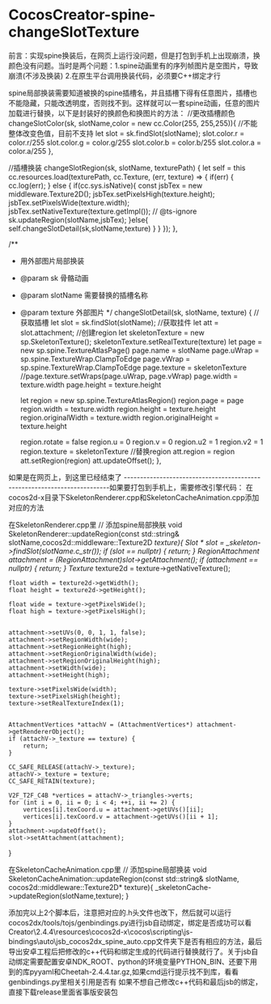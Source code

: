# CocosCreator-spine-changeSlotTexture
前言：实现spine换装后，在网页上运行没问题，但是打包到手机上出现崩溃，换颜色没有问题。当时是两个问题：1.spine动画里有的序列帧图片是空图片，导致崩溃(不涉及换装) 2.在原生平台调用换装代码，必须要C++绑定才行

spine局部换装需要知道被换的spine插槽名，并且插槽下得有任意图片，插槽也不能隐藏，只能改透明度，否则找不到。这样就可以一套spine动画，任意的图片加载进行替换，以下是封装好的换颜色和换图片的方法：
//更改插槽颜色
changeSlotColor(sk, slotName,color = new cc.Color(255, 255,255)){
    //不能整体改变色值，目前不支持
    let slot = sk.findSlot(slotName);
    slot.color.r = color.r/255
    slot.color.g = color.g/255
    slot.color.b = color.b/255
    slot.color.a = color.a/255
},

//插槽换装
changeSlotRegion(sk, slotName, texturePath)
{
    let self = this
    cc.resources.load(texturePath, cc.Texture, (err, texture) => {
        if(err) {
            cc.log(err);
        } else {
            if(cc.sys.isNative){
                const jsbTex = new middleware.Texture2D();
                jsbTex.setPixelsHigh(texture.height);
                jsbTex.setPixelsWide(texture.width);
                jsbTex.setNativeTexture(texture.getImpl());
                // @ts-ignore
                sk.updateRegion(slotName,jsbTex);
            }else{
                self.changeSlotDetail(sk,slotName,texture)
            }
        }
    });
},

/**
 * 用外部图片局部换装
 * @param sk   骨骼动画
 * @param slotName  需要替换的插槽名称
 * @param texture   外部图片
 */
changeSlotDetail(sk, slotName, texture) {
    //获取插槽
    let slot = sk.findSlot(slotName);
    //获取挂件
    let att = slot.attachment;
    //创建region
    let skeletonTexture = new sp.SkeletonTexture();
    skeletonTexture.setRealTexture(texture)
    let page = new sp.spine.TextureAtlasPage()
    page.name = slotName
    page.uWrap = sp.spine.TextureWrap.ClampToEdge
    page.vWrap = sp.spine.TextureWrap.ClampToEdge
    page.texture = skeletonTexture
    //page.texture.setWraps(page.uWrap, page.vWrap)
    page.width = texture.width
    page.height = texture.height

    let region = new sp.spine.TextureAtlasRegion()
    region.page = page
    region.width = texture.width
    region.height = texture.height
    region.originalWidth = texture.width
    region.originalHeight = texture.height

    region.rotate = false
    region.u = 0
    region.v = 0
    region.u2 = 1
    region.v2 = 1
    region.texture = skeletonTexture
    //替换region
    att.region = region
    att.setRegion(region)
    att.updateOffset();
},

如果是在网页上，到这里已经结束了
-------------------------------------------------------------------------如果要打包到手机上，需要修改引擎代码：
在cocos2d-x目录下SkeletonRenderer.cpp和SkeletonCacheAnimation.cpp添加对应的方法

在SkeletonRenderer.cpp里
// 添加spine局部换肤
void SkeletonRenderer::updateRegion(const std::string& slotName,cocos2d::middleware::Texture2D *texture){
    Slot * slot = _skeleton->findSlot(slotName.c_str());
    if (slot == nullptr) {
        return;
    }
    RegionAttachment *attachment = (RegionAttachment*)slot->getAttachment();
    if (attachment == nullptr) {
         return;
    }
    Texture* texture2d = texture->getNativeTexture();
    
    float width = texture2d->getWidth();
    float height = texture2d->getHeight();
    
    float wide = texture->getPixelsWide();
    float high = texture->getPixelsHigh();
    
    
    attachment->setUVs(0, 0, 1, 1, false);
    attachment->setRegionWidth(wide);
    attachment->setRegionHeight(high);
    attachment->setRegionOriginalWidth(wide);
    attachment->setRegionOriginalHeight(high);
    attachment->setWidth(wide);
    attachment->setHeight(high);
    
    texture->setPixelsWide(width);
    texture->setPixelsHigh(height);
    texture->setRealTextureIndex(1);
    
    
    AttachmentVertices *attachV = (AttachmentVertices*) attachment->getRendererObject();
    if (attachV->_texture == texture) {
        return;
    }
    
    CC_SAFE_RELEASE(attachV->_texture);
    attachV->_texture = texture;
    CC_SAFE_RETAIN(texture);
    
    V2F_T2F_C4B *vertices = attachV->_triangles->verts;
    for (int i = 0, ii = 0; i < 4; ++i, ii += 2) {
        vertices[i].texCoord.u = attachment->getUVs()[ii];
        vertices[i].texCoord.v = attachment->getUVs()[ii + 1];
    }
    attachment->updateOffset();
    slot->setAttachment(attachment);
}

在SkeletonCacheAnimation.cpp里
// 添加spine局部换装
void SkeletonCacheAnimation::updateRegion(const std::string& slotName, cocos2d::middleware::Texture2D* texture){
    _skeletonCache->updateRegion(slotName,texture);
}

添加完以上2个脚本后，注意把对应的.h头文件也改下，然后就可以运行cocos2dx/tools/tojs/genbindings.py进行jsb自动绑定，绑定是否成功可以看Creator\2.4.4\resources\cocos2d-x\cocos\scripting\js-bindings\auto\jsb_cocos2dx_spine_auto.cpp文件夹下是否有相应的方法，最后导出安卓工程后把修改的c++代码和绑定生成的代码进行替换就行了。关于jsb自动绑定需要配置安卓NDK_ROOT、python的环境变量PYTHON_BIN、还要下用到的库pyyaml和Cheetah-2.4.4.tar.gz,如果cmd运行提示找不到库，看看genbindings.py里相关引用是否有
如果不想自己修改c++代码和最后jsb的绑定，直接下载release里面省事版安装包
